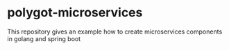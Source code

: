 # polygot-microservices
This repository gives an example how to create microservices components in golang and spring boot
